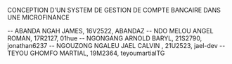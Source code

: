 CONCEPTION D'UN SYSTEM DE GESTION DE COMPTE BANCAIRE DANS UNE MICROFINANCE

-- ABANDA NGAH JAMES,  16V2522, ABANDAZ
-- NDO MELOU ANGEL ROMAN,  17R2127, 01hue
-- NGONGANG ARNOLD BARYL,  21S2790, jonathan6237
-- NGOUZONG NGALEU JAEL CALVIN ,  21U2523, jael-dev
-- TEYOU GHOMFO MARTIAL,  19M2364, teyoumartialTG
